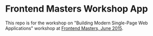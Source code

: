 # Frontend Masters Workshop App

This repo is for the workshop on "Building Modern Single-Page Web Applications" workshop at [Frontend Masters, June 2015](https://frontendmasters.com/workshops/web-apps/).
